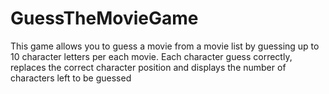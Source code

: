 # GuessTheMovieGame
This game allows you to guess a movie  from a movie list by guessing up to 10 character letters per each movie.
Each character guess correctly, replaces the correct character position and displays the number of characters left to be guessed
